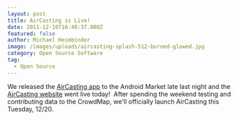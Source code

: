 ```yaml
---
layout: post
title: AirCasting is Live!
date: 2011-12-16T16:40:37.000Z
featured: false
author: Michael Heimbinder
image: /images/uploads/aircasting-splash-512-burned-glowed.jpg
category: Open Source Software
tag:
  - Open Source
---
```


<p>We released the <a href="https://market.android.com/details?id=pl.llp.aircasting" target="_blank">AirCasting app</a> to the Android Market late last night and the <a href="http://aircasting.org/" target="_blank">AirCasting website</a> went live today!  After spending the weekend testing and contributing data to the CrowdMap, we'll officially launch AirCasting this Tuesday, 12/20.</p>
<p>&nbsp;</p>
